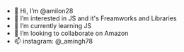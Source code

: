 - 👋 Hi, I’m @amilon28
- 👀 I’m interested in JS and it's Freamworks and Libraries
- 🌱 I’m currently learning JS
- 💞️ I’m looking to collaborate on Amazon
- 📫 instagram: @_amingh78

<!---
amilon28/amilon28 is a ✨ special ✨ repository because its `README.md` (this file) appears on your GitHub profile.
You can click the Preview link to take a look at your changes.
--->
